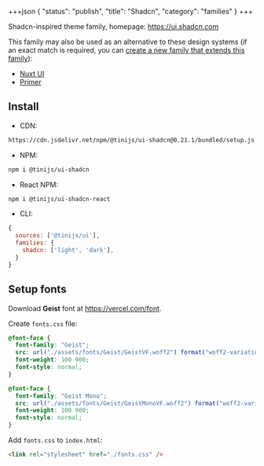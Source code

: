 +++json
{
  "status": "publish",
  "title": "Shadcn",
  "category": "families"
}
+++

Shadcn-inspired theme family, homepage: <https://ui.shadcn.com>

This family may also be used as an alternative to these design systems (if an exact match is required, you can [create a new family that extends this family](/ui/folder-structure)):
- [Nuxt UI](https://ui.nuxt.com)
- [Primer](https://primer.style)

## Install

- CDN:

```txt
https://cdn.jsdelivr.net/npm/@tinijs/ui-shadcn@0.21.1/bundled/setup.js
```

- NPM:

```bash
npm i @tinijs/ui-shadcn
```

- React NPM:

```bash
npm i @tinijs/ui-shadcn-react
```

- CLI:

```js
{
  sources: ['@tinijs/ui'],
  families: {
    shadcn: ['light', 'dark'],
  }
}
```

## Setup fonts

Download **Geist** font at <https://vercel.com/font>.

Create `fonts.css` file:

```css
@font-face {
  font-family: "Geist";
  src: url("./assets/fonts/Geist/GeistVF.woff2") format("woff2-variations");
  font-weight: 100 900;
  font-style: normal;
}

@font-face {
  font-family: "Geist Mono";
  src: url("./assets/fonts/Geist/GeistMonoVF.woff2") format("woff2-variations");
  font-weight: 100 900;
  font-style: normal;
}
```

Add `fonts.css` to `index.html`:

```html
<link rel="stylesheet" href="./fonts.css" />
```
